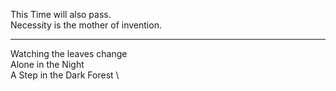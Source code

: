 
This Time will also pass. \
Necessity is the mother of invention.

------------------------------------
Watching the leaves change \
Alone in the Night  \
A Step in the Dark Forest \
